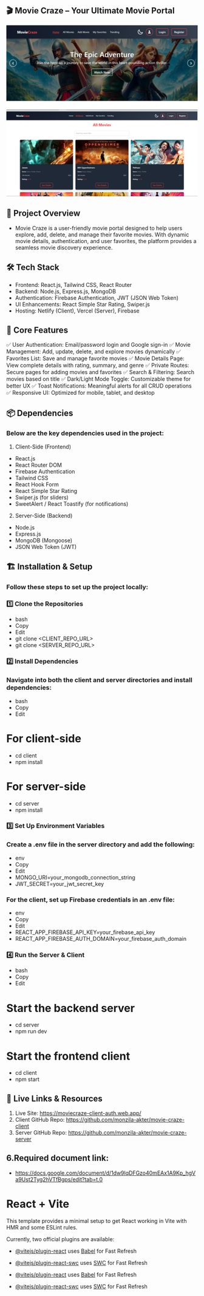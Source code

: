 ## 🎬 Movie Craze – Your Ultimate Movie Portal

![CoinCrafter Screenshot](https://github.com/monzila-akter/movie-craze-client/blob/main/src/assets/movie-craze-2.PNG)
![CoinCrafter Screenshot](https://github.com/monzila-akter/movie-craze-client/blob/main/src/assets/movie-craze-1.PNG)

## 🚀 Project Overview

- Movie Craze is a user-friendly movie portal designed to help users explore, add, delete, and manage their favorite movies. With dynamic movie details, authentication, and user favorites, the platform provides a seamless movie discovery experience.

## 🛠️ Tech Stack

- Frontend: React.js, Tailwind CSS, React Router
- Backend: Node.js, Express.js, MongoDB
- Authentication: Firebase Authentication, JWT (JSON Web Token)
- UI Enhancements: React Simple Star Rating, Swiper.js
- Hosting: Netlify (Client), Vercel (Server), Firebase

## 🌟 Core Features

✅ User Authentication: Email/password login and Google sign-in
✅ Movie Management: Add, update, delete, and explore movies dynamically
✅ Favorites List: Save and manage favorite movies
✅ Movie Details Page: View complete details with rating, summary, and genre
✅ Private Routes: Secure pages for adding movies and favorites
✅ Search & Filtering: Search movies based on title
✅ Dark/Light Mode Toggle: Customizable theme for better UX
✅ Toast Notifications: Meaningful alerts for all CRUD operations
✅ Responsive UI: Optimized for mobile, tablet, and desktop

## 📦 Dependencies
### Below are the key dependencies used in the project:

1. Client-Side (Frontend)
- React.js
- React Router DOM
- Firebase Authentication
- Tailwind CSS
- React Hook Form
- React Simple Star Rating
- Swiper.js (for sliders)
- SweetAlert / React Toastify (for notifications)
2. Server-Side (Backend)
- Node.js
- Express.js
- MongoDB (Mongoose)
- JSON Web Token (JWT)

## 🏗️ Installation & Setup
### Follow these steps to set up the project locally:

### 1️⃣ Clone the Repositories
- bash
- Copy
- Edit
- git clone <CLIENT_REPO_URL>
- git clone <SERVER_REPO_URL>

### 2️⃣ Install Dependencies
### Navigate into both the client and server directories and install dependencies:

- bash
- Copy
- Edit

# For client-side
- cd client
- npm install

# For server-side
- cd server
- npm install

### 3️⃣ Set Up Environment Variables
### Create a .env file in the server directory and add the following:

- env
- Copy
- Edit
- MONGO_URI=your_mongodb_connection_string
- JWT_SECRET=your_jwt_secret_key
### For the client, set up Firebase credentials in an .env file:

- env
- Copy
- Edit
- REACT_APP_FIREBASE_API_KEY=your_firebase_api_key
- REACT_APP_FIREBASE_AUTH_DOMAIN=your_firebase_auth_domain
### 4️⃣ Run the Server & Client

- bash
- Copy
- Edit

# Start the backend server
- cd server
- npm run dev  

# Start the frontend client
- cd client
- npm start  

## 🔗 Live Links & Resources
1. Live Site: https://moviecraze-client-auth.web.app/
2. Client GitHub Repo: https://github.com/monzila-akter/movie-craze-client
3. Server GitHub Repo: https://github.com/monzila-akter/movie-craze-server

 
## 6.Required document link:

- https://docs.google.com/document/d/1dw9lqDFGzo40mEAx1A9Kp_hgVa9Ust2Tyg2hVTfBgps/edit?tab=t.0

# React + Vite

This template provides a minimal setup to get React working in Vite with HMR and some ESLint rules.

Currently, two official plugins are available:

- [@vitejs/plugin-react](https://github.com/vitejs/vite-plugin-react/blob/main/packages/plugin-react/README.md) uses [Babel](https://babeljs.io/) for Fast Refresh
- [@vitejs/plugin-react-swc](https://github.com/vitejs/vite-plugin-react-swc) uses [SWC](https://swc.rs/) for Fast Refresh

- [@vitejs/plugin-react](https://github.com/vitejs/vite-plugin-react/blob/main/packages/plugin-react/README.md) uses [Babel](https://babeljs.io/) for Fast Refresh
- [@vitejs/plugin-react-swc](https://github.com/vitejs/vite-plugin-react-swc) uses [SWC](https://swc.rs/) for Fast Refresh
